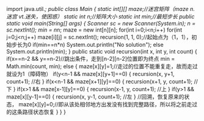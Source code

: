 import java.util.*;
public class Main {
	static int[][] maze;//迷宫矩阵（maze n.迷宫 vt.迷失，使困惑）
	static int n;//矩阵大小
	static int min;//最短步长
	public static void main(String[] args) {
		Scanner sc = new Scanner(System.in);
		n = sc.nextInt();
		min = n*n;
		maze = new int[n][n];
		for(int i=0;i<n;i++)
			for(int j=0;j<n;j++) 
				maze[i][j] = sc.nextInt();
		recursion(1, 1, 0);//起始点为（1，1），初始步长为0
		if(min==n*n)
			System.out.println("No solution");
		else 
			System.out.println(min);
	}
	public static void recursion(int x, int y, int count) {
		if(x==n-2 && y==n-2)//跳出条件，走到[n-2][n-2]位置即为终点
			min = Math.min(count, min);
		else {
			maze[x][y]=1;//走过的位置不能重复走，故而走过就设为1（障碍物）
			if(y<n-1 && maze[x][y+1]==0) {
				recursion(x, y+1, count+1);			//右
			}
			if(x<n-1 && maze[x+1][y]==0) {
				recursion(x+1, y, count+1);			//下
			}
			if(x>1 && maze[x-1][y]==0) {
				recursion(x-1, y, count+1);			//上
			}
			if(y>1 && maze[x][y-1]==0) {
				recursion(x, y-1, count+1);			//左
			}
			//回溯，恢复原来的状态，
			maze[x][y]=0;//即从该处相邻地方出发没有找到完整路径，所以将之前走过的这条路径状态恢复
		}
	}
}
